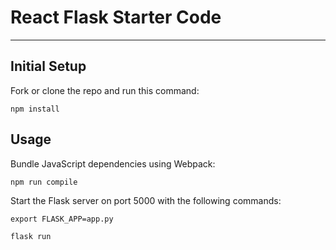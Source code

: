 # React Flask Starter Code
---

 
 
Initial Setup
---

Fork or clone the repo and run this command:

```
npm install
```


Usage
---

Bundle JavaScript dependencies using Webpack:

```
npm run compile
```  

Start the Flask server on port 5000 with the following commands:

```
export FLASK_APP=app.py
```

```
flask run
```
 